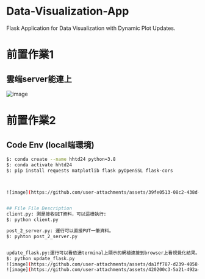 # Data-Visualization-App 
Flask Application for Data Visualization with Dynamic Plot Updates.

# 前置作業1
## 雲端server能連上 
![image](https://github.com/user-attachments/assets/56aab720-85da-4158-baf0-d1aec7c2828c) 

# 前置作業2
## Code Env (local端環境) 
```bash
$: conda create --name hhtd24 python=3.8 
$: conda activate hhtd24 
$: pip install requests matplotlib flask pyOpenSSL flask-cors



![image](https://github.com/user-attachments/assets/39fe0513-08c2-438d-9b78-f136be4209e7) 


## File File Description 
client.py: 測是接收GET資料，可以這樣執行: 
$: python client.py

post_2_server.py: 運行可以直接PUT一筆資料。 
$: pyhton post_2_server.py 


update_flask.py:運行可以看依造terminal上顯示的網植連接到browser上看視覺化結果。 
$: python update_flask.py 
![image](https://github.com/user-attachments/assets/da1ff787-d239-4058-832a-33e35e10ba48) 
![image](https://github.com/user-attachments/assets/420200c3-5a21-492a-9118-755cec7b9dd4) 

